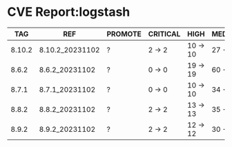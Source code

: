 # CVE Report:logstash
|  TAG   |       REF       | PROMOTE | CRITICAL |   HIGH   |  MEDIUM  |   LOW    | UNKNOWN |
|--------|-----------------|---------|----------|----------|----------|----------|---------|
| 8.10.2 | 8.10.2_20231102 | ?       | 2 -> 2   | 10 -> 10 | 27 -> 27 | 30 -> 30 | 0 -> 0  |
| 8.6.2  | 8.6.2_20231102  | ?       | 0 -> 0   | 19 -> 19 | 60 -> 60 | 58 -> 58 | 0 -> 0  |
| 8.7.1  | 8.7.1_20231102  | ?       | 0 -> 0   | 10 -> 10 | 34 -> 34 | 50 -> 50 | 0 -> 0  |
| 8.8.2  | 8.8.2_20231102  | ?       | 2 -> 2   | 13 -> 13 | 35 -> 35 | 34 -> 34 | 0 -> 0  |
| 8.9.2  | 8.9.2_20231102  | ?       | 2 -> 2   | 12 -> 12 | 30 -> 30 | 30 -> 30 | 0 -> 0  |
